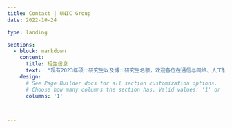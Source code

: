 ```yaml
---
title: Contact | UNIC Group
date: 2022-10-24

type: landing

sections:
  - block: markdown
    content:
      title: 招生信息
      text:  "现有2023年硕士研究生以及博士研究生名额，欢迎各位在通信与网络、人工智能等领域有兴趣，有想法，有追求的同学加入！<br>无论你有对学术上的抱负还是对工程的热爱，这里都会给你全力支持！希望我们共同进步！欢迎通信、数学、计算机、电子、信息安全、微电子等相关专业同学联系。<br> 承楠: nancheng@xidian.edu.cn <br> 王秀程（助理）: xcwang_1@stu.xidian.edu.cn "
    design:
      # See Page Builder docs for all section customization options.
      # Choose how many columns the section has. Valid values: '1' or '2'.
      columns: '1'



---
```

